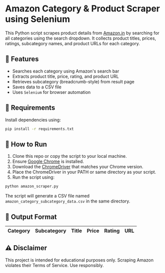 
# Amazon Category & Product Scraper using Selenium

This Python script scrapes product details from [Amazon.in](https://www.amazon.in/) by searching for all categories using the search dropdown. It collects product titles, prices, ratings, subcategory names, and product URLs for each category.

## 🔧 Features
- Searches each category using Amazon's search bar
- Extracts product title, price, rating, and product URL
- Retrieves subcategory (breadcrumb-style) from result page
- Saves data to a CSV file
- Uses `Selenium` for browser automation

## 🧪 Requirements
Install dependencies using:

```bash
pip install -r requirements.txt
```

## 🚀 How to Run

1. Clone this repo or copy the script to your local machine.
2. Ensure [Google Chrome](https://www.google.com/chrome/) is installed.
3. Download the [ChromeDriver](https://sites.google.com/chromium.org/driver/) that matches your Chrome version.
4. Place the ChromeDriver in your PATH or same directory as your script.
5. Run the script using:

```bash
python amazon_scraper.py
```

The script will generate a CSV file named `amazon_category_subcategory_data.csv` in the same directory.

## 📝 Output Format

| Category  | Subcategory | Title | Price | Rating | URL |
|-----------|-------------|-------|-------|--------|-----|

## ⚠️ Disclaimer
This project is intended for educational purposes only. Scraping Amazon violates their Terms of Service. Use responsibly.
